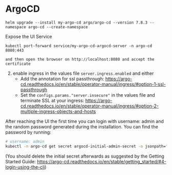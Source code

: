 # ArgoCD
```helm upgrade --install my-argo-cd argo/argo-cd --version 7.8.3 --namespace argo-cd --create-namespace```


Expose the UI Service
```
kubectl port-forward service/my-argo-cd-argocd-server -n argo-cd 8080:443
```

    and then open the browser on http://localhost:8080 and accept the certificate

2. enable ingress in the values file `server.ingress.enabled` and either
      - Add the annotation for ssl passthrough: https://argo-cd.readthedocs.io/en/stable/operator-manual/ingress/#option-1-ssl-passthrough
      - Set the `configs.params."server.insecure"` in the values file and terminate SSL at your ingress: https://argo-cd.readthedocs.io/en/stable/operator-manual/ingress/#option-2-multiple-ingress-objects-and-hosts


After reaching the UI the first time you can login with username: admin and the random password generated during the installation. You can find the password by running:

```sh
# username: admin
kubectl -n argo-cd get secret argocd-initial-admin-secret -o jsonpath="{.data.password}" | base64 -d
```

(You should delete the initial secret afterwards as suggested by the Getting Started Guide: https://argo-cd.readthedocs.io/en/stable/getting_started/#4-login-using-the-cli)
